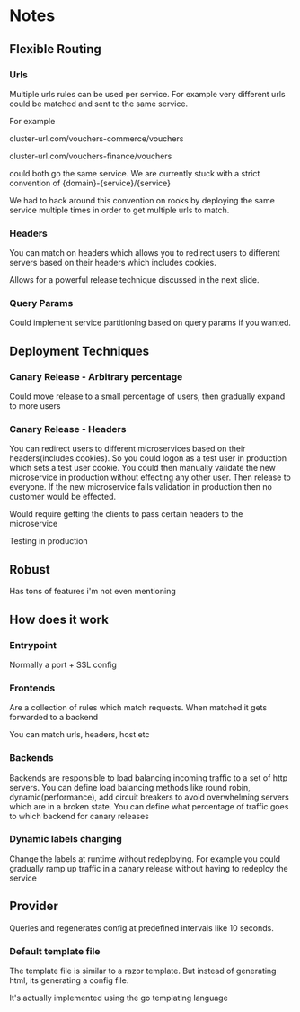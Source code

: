 
# Notes

## Flexible Routing

### Urls
Multiple urls rules can be used per service. For example very different
urls could be matched and sent to the same service.

For example

cluster-url.com/vouchers-commerce/vouchers

cluster-url.com/vouchers-finance/vouchers

could both go the same service. We are currently stuck with a strict
convention of  {domain}-{service}/{service}

We had to hack around this convention on rooks by deploying the same 
service multiple times in order to get multiple urls to match.

### Headers 
You can match on headers which allows you to redirect users to
different servers based on their headers which includes cookies.

Allows for a powerful release technique discussed in the next slide.

### Query Params
Could implement service partitioning based on query params if you wanted.

## Deployment Techniques

### Canary Release - Arbitrary percentage
Could move release to a small percentage of users, then gradually
expand to more users

### Canary Release - Headers
You can redirect users to different microservices based on their headers(includes cookies).
So you could logon as a test user in production which sets a test user cookie. You could then
manually validate the new microservice in production without effecting any other user.
Then release to everyone. If the new microservice fails validation in production then
no customer would be effected.

Would require getting the clients to pass certain
headers to the microservice

Testing in production 

## Robust
Has tons of features i'm not even mentioning

## How does it work

### Entrypoint 
Normally a port + SSL config

### Frontends
Are a collection of rules which match requests. When matched it gets forwarded
to a backend

You can match urls, headers, host etc

### Backends
Backends are responsible to load balancing incoming traffic to a set of
http servers. You can define load balancing methods like round robin, 
dynamic(performance), add circuit breakers to avoid overwhelming servers which 
are in a broken state. You can define what percentage of traffic goes to which
backend for canary releases

### Dynamic labels changing
Change the labels at runtime without redeploying. For example
you could gradually ramp up traffic in a canary release without having
to redeploy the service

## Provider 
Queries and regenerates config at predefined intervals like 10 seconds.

### Default template file
The template file is similar to a razor template. But instead of generating
html, its generating a config file. 

It's actually implemented using the go templating language

